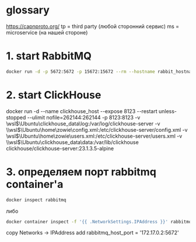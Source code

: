 # glossary
https://capnproto.org/
tp = third party (любой сторонний сервис)
ms = microservice (на нашей стороне)
# 1. start RabbitMQ
```sh
docker run -d -p 5672:5672 -p 15672:15672 --rm --hostname rabbit_hostname --name rabbitmq -e RABBITMQ_DEFAULT_USER=zowie -e RABBITMQ_DEFAULT_PASS=2840 bitnami/rabbitmq:3.12.7
```
# 2. start ClickHouse
docker run -d --name clickhouse_host --expose 8123 --restart unless-stopped --ulimit nofile=262144:262144 -p 8123:8123 -v \\wsl$\Ubuntu\clickhouse_data\log:/var/log/clickhouse-server -v \\wsl$\Ubuntu\home\zowie\config.xml:/etc/clickhouse-server/config.xml -v \\wsl$\Ubuntu\home\zowie\users.xml:/etc/clickhouse-server/users.xml -v \\wsl$\Ubuntu\clickhouse_data\data:/var/lib/clickhouse clickhouse/clickhouse-server:23.1.3.5-alpine
# 3. определяем порт rabbitmq container'a
```sh
docker inspect rabbitmq
```
либо
```sh
docker container inspect -f '{{ .NetworkSettings.IPAddress }}' rabbitmq
```
copy Networks -> IPAddress
add rabbitmq_host_port = '172.17.0.2:5672'